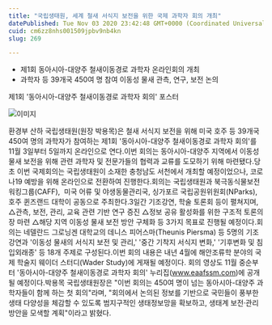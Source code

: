 ```yaml
---
title: "국립생태원, 세계 철새 서식지 보전을 위한 국제 과학자 회의 개최"
datePublished: Tue Nov 03 2020 23:42:48 GMT+0000 (Coordinated Universal Time)
cuid: cm6zz8nhs001509jpbv9nb4kn
slug: 269

---
```



- 제1회 동아시아-대양주 철새이동경로 과학자 온라인회의 개최
- 과학자 등 39개국 450여 명 참여 이동성 물새 관측, 연구, 보전 논의

제1회 '동아시아-대양주 철새이동경로 과학자 회의' 포스터

![이미지](https://cdn.hashnode.com/res/hashnode/image/upload/v1739247808385/f15e906f-5174-4030-99bf-795a85b8803e.png)

환경부 산하 국립생태원(원장 박용목)은 철새 서식지 보전을 위해 미국 호주 등 39개국 450여 명의 과학자가 참여하는 제1회 '동아시아-대양주 철새이동경로 과학자 회의'를 11월 3일부터 5일까지 온라인으로 연다.이번 회의는 동아시아-대양주 지역에서 이동성 물새 보전을 위해 관련 과학자 및 전문가들의 협력과 교류를 도모하기 위해 마련됐다.당초 이번 국제회의는 국립생태원이 소재한 충청남도 서천에서 개최할 예정이었으나, 코로나19 예방을 위해 온라인으로 전환하여 진행한다.회의는 국립생태원과 북극동식물보전 워킹그룹(CAFF),  미국 어류 및 야생동물관리국, 싱가포르 국립공원위원회(NParks), 호주 퀸즈랜드 대학이 공동으로 주최한다.3일간 기조강연, 학술 토론회 등이 펼쳐지며, △관측, 보전, 관리, 교육 관련 기반 연구 증진 △정보 공유 활성화를 위한 구조적 토론의 장 마련 △해당 지역 이동성 물새 보전 방안 구체화 등 3가지 목표로 진행될 예정이다.회의는 네델란드 그로닝겐 대학교의 데니스 피어스마(Theunis Piersma) 등 5명의 기조강연과 '이동성 물새의 서식지 보전 및 관리,' '중간 기착지 서식지 변화,' '기후변화 및 침입외래종' 등 18개 주제로 구성된다.이번 회의 내용은 내년 4월에 해안조류학 분야의 국제 학술지 웨이더 스터디(Wader Study)에 게재될 예정이다. 회의 영상도 11월 중순부터 '동아시아-대양주 철새이동경로 과학자 회의' 누리집(www.eaafssm.com)에 공개될 예정이다.박용목 국립생태원장은 "이번 회의는 450여 명이 넘는 동아시아-대양주 과학자들이 함께 하는 첫 회의"라며, "회의에서 논의된 정보를 기반으로 국민들이 풍부한 생태 다양성을 체감할 수 있도록 범지구적인 생태정보망을 확보하고, 생태계 보전·관리 방안을 모색할 계획"이라고 밝혔다.